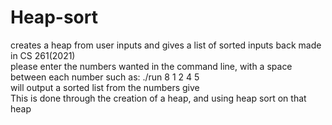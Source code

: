 # Heap-sort
creates a heap from user inputs and gives a list of sorted inputs back made in CS 261(2021) <br />
please enter the numbers wanted in the command line, with a space between each number such as: ./run 8 1 2 4 5 <br />
will output a sorted list from the numbers give <br />
This is done through the creation of a heap, and using heap sort on that heap <br />
